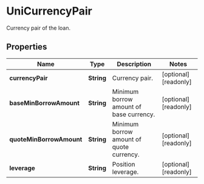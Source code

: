 
# UniCurrencyPair

Currency pair of the loan.

## Properties

Name | Type | Description | Notes
------------ | ------------- | ------------- | -------------
**currencyPair** | **String** | Currency pair. |  [optional] [readonly]
**baseMinBorrowAmount** | **String** | Minimum borrow amount of base currency. |  [optional] [readonly]
**quoteMinBorrowAmount** | **String** | Minimum borrow amount of quote currency. |  [optional] [readonly]
**leverage** | **String** | Position leverage. |  [optional] [readonly]


